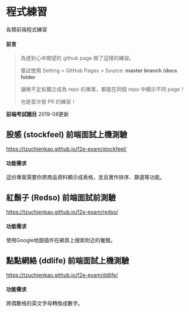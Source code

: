 # 程式練習
各類前端程式練習

#### 前言
>
> 為達到心中期望的 github page 做了這樣的練習。
> 
> 嘗試使用 Setting > GitHub Pages > Source: **master branch /docs folder**
> 
> 讓微不足矣獨立成為 repo 的專案，都能在同個 repo 中顯示不同 page！
>
>
> 也是首次發 PR 的練習！
>

**前端考試題目**
2019-08更新

## 股感 (stockfeel) 前端面試上機測驗
https://tzuchienkao.github.io/f2e-exam/stockfeel/
#### 功能需求
這份專案需要你將商品資料顯示成表格，並且實作排序、篩選等功能。

## 紅鬍子 (Redso) 前端面試前測驗
https://tzuchienkao.github.io/f2e-exam/redso/
#### 功能需求
使用Google地圖插件在網頁上搜索附近的餐館。

## 點點網絡 (ddlife) 前端面試上機測驗
https://tzuchienkao.github.io/f2e-exam/ddlife/
#### 功能需求
將偶數格的英文字母轉換成數字。

